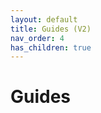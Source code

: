 ```yaml
---
layout: default
title: Guides (V2)
nav_order: 4
has_children: true
---
```

<!--Copyright (c) Laserfiche.
Licensed under the MIT License. See LICENSE in the project root for license information.-->

# Guides